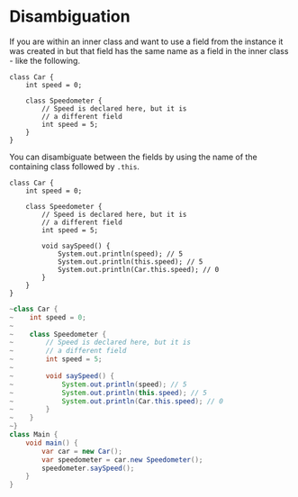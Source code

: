 # Disambiguation

If you are within an inner class and want to use a field
from the instance it was created in but that field has the same
name as a field in the inner class - like the following.

```java,no_run
class Car {
    int speed = 0;

    class Speedometer {
        // Speed is declared here, but it is
        // a different field
        int speed = 5; 
    }
}
```

You can disambiguate between the fields by using the name of the containing class
followed by `.this`. 

```java,no_run
class Car {
    int speed = 0;

    class Speedometer {
        // Speed is declared here, but it is
        // a different field
        int speed = 5; 

        void saySpeed() {
            System.out.println(speed); // 5
            System.out.println(this.speed); // 5
            System.out.println(Car.this.speed); // 0
        }
    }
}
```

```java
~class Car {
~    int speed = 0;
~
~    class Speedometer {
~        // Speed is declared here, but it is
~        // a different field
~        int speed = 5; 
~
~        void saySpeed() {
~            System.out.println(speed); // 5
~            System.out.println(this.speed); // 5
~            System.out.println(Car.this.speed); // 0
~        }
~    }
~}
class Main {
    void main() {
        var car = new Car();
        var speedometer = car.new Speedometer();
        speedometer.saySpeed();
    }
}
```